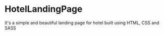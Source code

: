 # HotelLandingPage
It's a simple and beautiful landing page for hotel built using HTML, CSS and SASS
